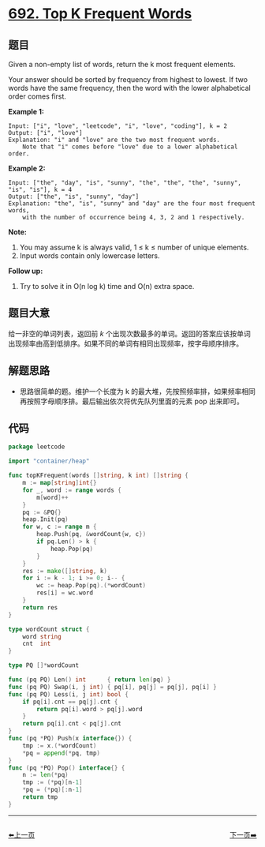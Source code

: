 # [692. Top K Frequent Words](https://leetcode.com/problems/top-k-frequent-words/)


## 题目

Given a non-empty list of words, return the k most frequent elements.

Your answer should be sorted by frequency from highest to lowest. If two words have the same frequency, then the word with the lower alphabetical order comes first.

**Example 1:**

```
Input: ["i", "love", "leetcode", "i", "love", "coding"], k = 2
Output: ["i", "love"]
Explanation: "i" and "love" are the two most frequent words.
    Note that "i" comes before "love" due to a lower alphabetical order.
```

**Example 2:**

```
Input: ["the", "day", "is", "sunny", "the", "the", "the", "sunny", "is", "is"], k = 4
Output: ["the", "is", "sunny", "day"]
Explanation: "the", "is", "sunny" and "day" are the four most frequent words,
    with the number of occurrence being 4, 3, 2 and 1 respectively.
```

**Note:**

1. You may assume k is always valid, 1 ≤ k ≤ number of unique elements.
2. Input words contain only lowercase letters.

**Follow up:**

1. Try to solve it in O(n log k) time and O(n) extra space.

## 题目大意

给一非空的单词列表，返回前 *k* 个出现次数最多的单词。返回的答案应该按单词出现频率由高到低排序。如果不同的单词有相同出现频率，按字母顺序排序。

## 解题思路

- 思路很简单的题。维护一个长度为 k 的最大堆，先按照频率排，如果频率相同再按照字母顺序排。最后输出依次将优先队列里面的元素 pop 出来即可。

## 代码

```go
package leetcode

import "container/heap"

func topKFrequent(words []string, k int) []string {
	m := map[string]int{}
	for _, word := range words {
		m[word]++
	}
	pq := &PQ{}
	heap.Init(pq)
	for w, c := range m {
		heap.Push(pq, &wordCount{w, c})
		if pq.Len() > k {
			heap.Pop(pq)
		}
	}
	res := make([]string, k)
	for i := k - 1; i >= 0; i-- {
		wc := heap.Pop(pq).(*wordCount)
		res[i] = wc.word
	}
	return res
}

type wordCount struct {
	word string
	cnt  int
}

type PQ []*wordCount

func (pq PQ) Len() int      { return len(pq) }
func (pq PQ) Swap(i, j int) { pq[i], pq[j] = pq[j], pq[i] }
func (pq PQ) Less(i, j int) bool {
	if pq[i].cnt == pq[j].cnt {
		return pq[i].word > pq[j].word
	}
	return pq[i].cnt < pq[j].cnt
}
func (pq *PQ) Push(x interface{}) {
	tmp := x.(*wordCount)
	*pq = append(*pq, tmp)
}
func (pq *PQ) Pop() interface{} {
	n := len(*pq)
	tmp := (*pq)[n-1]
	*pq = (*pq)[:n-1]
	return tmp
}
```


----------------------------------------------
<div style="display: flex;justify-content: space-between;align-items: center;">
<p><a href="https://books.halfrost.com/leetcode/ChapterFour/0600~0699/0690.Employee-Importance/">⬅️上一页</a></p>
<p><a href="https://books.halfrost.com/leetcode/ChapterFour/0600~0699/0693.Binary-Number-with-Alternating-Bits/">下一页➡️</a></p>
</div>
